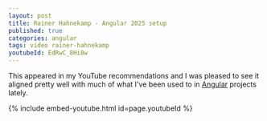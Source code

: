 ```yaml
---
layout: post
title: Rainer Hahnekamp - Angular 2025 setup
published: true
categories: angular
tags: video rainer-hahnekamp
youtubeId: EdRwC_8Hi8w
---
```


This appeared in my YouTube recommendations and I was pleased to see it aligned pretty well with much of what I've been used to in [Angular](https://angular.dev/) projects lately.

<!--more-->

{% include embed-youtube.html id=page.youtubeId %}
